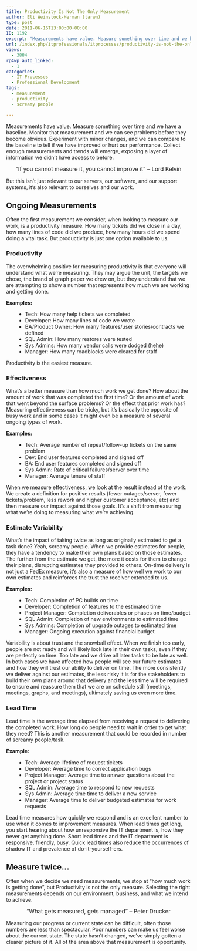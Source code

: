 ```yaml
---
title: Productivity Is Not The Only Measurement
author: Eli Weinstock-Herman (tarwn)
type: post
date: 2011-06-16T13:00:00+00:00
ID: 1192
excerpt: "Measurements have value. Measure something over time and we have a baseline. Monitor that measurement and we can see problems before they become obvious. Experiment with minor changes, and we can compare to the baseline to tell if we have improved or hurt our performance. Collect enough measurements and trends will emerge, exposing a layer of information we didn't have access to before."
url: /index.php/itprofessionals/itprocesses/productivity-is-not-the-only/
views:
  - 3884
rp4wp_auto_linked:
  - 1
categories:
  - IT Processes
  - Professional Development
tags:
  - measurement
  - productivity
  - screamy people

---
```

Measurements have value. Measure something over time and we have a baseline. Monitor that measurement and we can see problems before they become obvious. Experiment with minor changes, and we can compare to the baseline to tell if we have improved or hurt our performance. Collect enough measurements and trends will emerge, exposing a layer of information we didn&#8217;t have access to before.

<quote style="text-align: center; display: block; font-size: 110%">&#8220;If you cannot measure it, you cannot improve it&#8221; &#8211; Lord Kelvin</quote>

But this isn&#8217;t just relevant to our servers, our software, and our support systems, it&#8217;s also relevant to ourselves and our work.

## Ongoing Measurements

Often the first measurement we consider, when looking to measure our work, is a productivity measure. How many tickets did we close in a day, how many lines of code did we produce, how many hours did we spend doing a vital task. But productivity is just one option available to us.

### Productivity

The overwhelming positive for measuring productivity is that everyone will understand what we&#8217;re measuring. They may argue the unit, the targets we chose, the brand of graph paper we drew on, but they understand that we are attempting to show a number that represents how much we are working and getting done.

**Examples:**

<ul style="margin-left: 2em">
  <li>
    Tech: How many help tickets we completed
  </li>
  <li>
    Developer: How many lines of code we wrote
  </li>
  <li>
    BA/Product Owner: How many features/user stories/contracts we defined
  </li>
  <li>
    SQL Admin: How many restores were tested
  </li>
  <li>
    Sys Admins: How many vendor calls were dodged (hehe)
  </li>
  <li>
    Manager: How many roadblocks were cleared for staff
  </li>
</ul>

Productivity is the easiest measure.

### Effectiveness

What&#8217;s a better measure than how much work we get done? How about the amount of work that was completed the first time? Or the amount of work that went beyond the surface problems? Or the effect that prior work has? Measuring effectiveness can be tricky, but it&#8217;s basically the opposite of busy work and in some cases it might even be a measure of several ongoing types of work.

**Examples:**

<ul style="margin-left: 2em">
  <li>
    Tech: Average number of repeat/follow-up tickets on the same problem
  </li>
  <li>
    Dev: End user features completed and signed off
  </li>
  <li>
    BA: End user features completed and signed off
  </li>
  <li>
    Sys Admin: Rate of critical failures/server over time
  </li>
  <li>
    Manager: Average tenure of staff
  </li>
</ul>

When we measure effectiveness, we look at the result instead of the work. We create a definition for positive results (fewer outages/server, fewer tickets/problem, less rework and higher customer acceptance, etc) and then measure our impact against those goals. It&#8217;s a shift from measuring what we&#8217;re doing to measuring what we&#8217;re achieving.

### Estimate Variability

What&#8217;s the impact of taking twice as long as originally estimated to get a task done? Yeah, screamy people. When we provide estimates for people, they have a tendency to make their own plans based on those estimates. The further from the estimate we get, the more it costs for them to change their plans, disrupting estimates they provided to others. On-time delivery is not just a FedEx measure, it&#8217;s also a measure of how well we work to our own estimates and reinforces the trust the receiver extended to us.

**Examples:**

<ul style="margin-left: 2em">
  <li>
    Tech: Completion of PC builds on time
  </li>
  <li>
    Developer: Completion of features to the estimated time
  </li>
  <li>
    Project Manager: Completion deliverables or phases on time/budget
  </li>
  <li>
    SQL Admin: Completion of new environments to estimated time
  </li>
  <li>
    Sys Admins: Completion of upgrade outages to estimated time
  </li>
  <li>
    Manager: Ongoing execution against financial budget
  </li>
</ul>

Variability is about trust and the snowball effect. When we finish too early, people are not ready and will likely look late in their own tasks, even if they are perfectly on time. Too late and we drive all later tasks to be late as well. In both cases we have affected how people will see our future estimates and how they will trust our ability to deliver on time. The more consistently we deliver against our estimates, the less risky it is for the stakeholders to build their own plans around that delivery and the less time will be required to ensure and reassure them that we are on schedule still (meetings, meetings, graphs, and meetings), ultimately saving us even more time.

### Lead Time

Lead time is the average time elapsed from receiving a request to delivering the completed work. How long do people need to wait in order to get what they need? This is another measurement that could be recorded in number of screamy people/task.

**Example:**

<ul style="margin-left: 2em">
  <li>
    Tech: Average lifetime of request tickets
  </li>
  <li>
    Developer: Average time to correct application bugs
  </li>
  <li>
    Project Manager: Average time to answer questions about the project or project status
  </li>
  <li>
    SQL Admin: Average time to respond to new requests
  </li>
  <li>
    Sys Admin: Average time time to deliver a new service
  </li>
  <li>
    Manager: Average time to deliver budgeted estimates for work requests
  </li>
</ul>

Lead time measures how quickly we respond and is an excellent number to use when it comes to improvement measures. When lead times get long, you start hearing about how unresponsive the IT department is, how they never get anything done. Short lead times and the IT department is responsive, friendly, busy. Quick lead times also reduce the occurrences of shadow IT and prevalence of do-it-yourself-ers. 

## Measure twice&#8230;

Often when we decide we need measurements, we stop at &#8220;how much work is getting done&#8221;, but Productivity is not the only measure. Selecting the right measurements depends on our environment, business, and what we intend to achieve.

<quote style="text-align: center; display: block; font-size: 110%">&#8220;What gets measured, gets managed&#8221; &#8211; Peter Drucker</quote>

Measuring our progress or current state can be difficult, often those numbers are less than spectacular. Poor numbers can make us feel worse about the current state. The state hasn&#8217;t changed, we&#8217;ve simply gotten a clearer picture of it. All of the area above that measurement is opportunity.